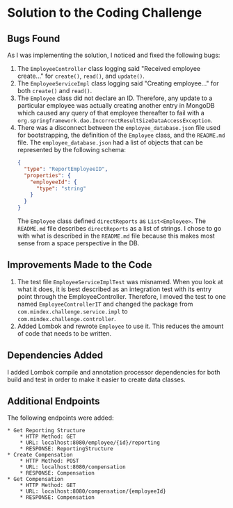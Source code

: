 # Solution to the Coding Challenge
## Bugs Found
As I was implementing the solution, I noticed and fixed the following bugs:
1. The `EmployeeController` class logging said "Received employee create..." for `create()`, `read()`, and `update()`.
1. The `EmployeeServiceImpl` class logging said "Creating employee..." for both `create()` and `read()`.
1. The `Employee` class did not declare an ID.
   Therefore, any update to a particular employee was actually creating another entry in MongoDB which caused any query of that employee thereafter to fail with a `org.springframework.dao.IncorrectResultSizeDataAccessException`.
1. There was a disconnect between the `employee_database.json` file used for bootstrapping, the definition of the `Employee` class, and the `README.md` file.
   The `employee_database.json` had a list of objects that can be represented by the following schema:
    ```json
    { 
      "type": "ReportEmployeeID",
      "properties": {
        "employeeId": {
          "type": "string"
        }
      }
    }
    ```
   The `Employee` class defined `directReports` as `List<Employee>`.
   The `README.md` file describes `directReports` as a list of strings.
   I chose to go with what is described in the `README.md` file because this makes most sense from a space perspective in the DB.

## Improvements Made to the Code
1. The test file `EmployeeServiceImplTest` was misnamed.
   When you look at what it does, it is best described as an integration test with its entry point through the EmployeeController.
   Therefore, I moved the test to one named `EmployeeControllerIT` and changed the package from `com.mindex.challenge.service.impl` to `com.mindex.challenge.controller`.
1. Added Lombok and rewrote `Employee` to use it. This reduces the amount of code that needs to be written.

## Dependencies Added
I added Lombok compile and annotation processor dependencies for both build and test in order to make it easier to create data classes.

## Additional Endpoints
The following endpoints were added:
```text
* Get Reporting Structure
    * HTTP Method: GET
    * URL: localhost:8080/employee/{id}/reporting
    * RESPONSE: ReportingStructure
* Create Compensation
    * HTTP Method: POST
    * URL: localhost:8080/compensation
    * RESPONSE: Compensation
* Get Compensation
    * HTTP Method: GET
    * URL: localhost:8080/compensation/{employeeId}
    * RESPONSE: Compensation
```